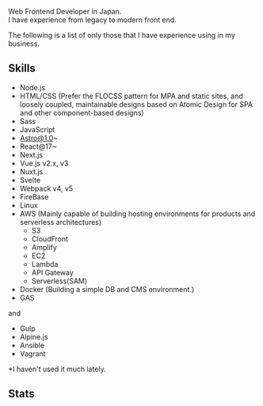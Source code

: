 Web Frontend Developer in Japan.  
I have experience from legacy to modern front end.

The following is a list of only those that I have experience using in my business.

## Skills

- Node.js
- HTML/CSS (Prefer the FLOCSS pattern for MPA and static sites, and loosely coupled, maintainable designs based on Atomic Design for SPA and other component-based designs)
- Sass
- JavaScript
- Astro@1.0~
- React@17~
- Next.js
- Vue.js v2.x, v3
- Nuxt.js
- Svelte
- Webpack v4, v5
- FireBase
- Linux
- AWS (Mainly capable of building hosting environments for products and serverless architectures)
  - S3
  - CloudFront
  - Amplify
  - EC2
  - Lambda
  - API Gateway
  - Serverless(SAM)
- Docker (Building a simple DB and CMS environment.)
- GAS

and

- Gulp
- Alpine.js
- Ansible
- Vagrant

*I haven't used it much lately.

## Stats

<a href="https://github.com/uuki/github-readme-stats">
  <img align="left" src="https://github-readme-stats.vercel.app/api?username=uuki&custom_title=uuki's%20GitHub%20Stats&count_private=true&show_icons=true&hide=contribs" alt="" />
</a>
